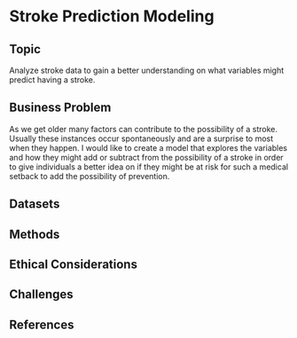 # Stroke Prediction Modeling

## Topic
Analyze stroke data to gain a better understanding on what variables might predict having a stroke.
## Business Problem
As we get older many factors can contribute to the possibility of a stroke. Usually these instances occur spontaneously and are a surprise to most when they happen. I would like to create a model that explores the variables and how they might add or subtract from the possibility of a stroke in order to give individuals a better idea on if they might be at risk for such a medical setback to add the possibility of prevention.
## Datasets

## Methods

## Ethical Considerations

## Challenges
 
## References

